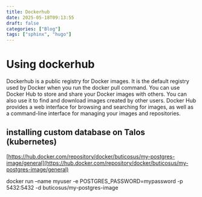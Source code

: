 ```yaml
---
title: Dockerhub
date: 2025-05-18T09:13:55
draft: false
categories: ["Blog"]
tags: ["sphinx", "hugo"]
---
```

# Using dockerhub

Dockerhub is a public registry for Docker images. It is the default registry used by Docker when you run the docker pull command. You can use Docker Hub to store and share your Docker images with others.
You can also use it to find and download images created by other users. Docker Hub provides a web interface for browsing and searching for images, as well as a command-line interface for managing your images and repositories.

## installing custom database on Talos (kubernetes)

[https://hub.docker.com/repository/docker/buticosus/my-postgres-image/general](https://hub.docker.com/repository/docker/buticosus/my-postgres-image/general)

docker run –name myuser -e POSTGRES_PASSWORD=mypassword -p 5432:5432 -d buticosus/my-postgres-image
